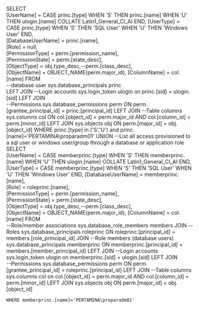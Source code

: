 SELECT  
    [UserName] = CASE princ.[type] 
                    WHEN 'S' THEN princ.[name]
                    WHEN 'U' THEN ulogin.[name] COLLATE Latin1_General_CI_AI
                 END,
    [UserType] = CASE princ.[type]
                    WHEN 'S' THEN 'SQL User'
                    WHEN 'U' THEN 'Windows User'
                 END,  
    [DatabaseUserName] = princ.[name],       
    [Role] = null,      
    [PermissionType] = perm.[permission_name],       
    [PermissionState] = perm.[state_desc],       
    [ObjectType] = obj.type_desc,--perm.[class_desc],       
    [ObjectName] = OBJECT_NAME(perm.major_id),
    [ColumnName] = col.[name]
FROM    
    --database user
    sys.database_principals princ  
LEFT JOIN
    --Login accounts
    sys.login_token ulogin on princ.[sid] = ulogin.[sid]
LEFT JOIN        
    --Permissions
    sys.database_permissions perm ON perm.[grantee_principal_id] = princ.[principal_id]
LEFT JOIN
    --Table columns
    sys.columns col ON col.[object_id] = perm.major_id 
                    AND col.[column_id] = perm.[minor_id]
LEFT JOIN
    sys.objects obj ON perm.[major_id] = obj.[object_id]
WHERE 
    princ.[type] in ('S','U') and princ.[name]='PERTAMINA\proparadm01'
UNION
--List all access provisioned to a sql user or windows user/group through a database or application role
SELECT  
    [UserName] = CASE memberprinc.[type] 
                    WHEN 'S' THEN memberprinc.[name]
                    WHEN 'U' THEN ulogin.[name] COLLATE Latin1_General_CI_AI
                 END,
    [UserType] = CASE memberprinc.[type]
                    WHEN 'S' THEN 'SQL User'
                    WHEN 'U' THEN 'Windows User'
                 END, 
    [DatabaseUserName] = memberprinc.[name],   
    [Role] = roleprinc.[name],      
    [PermissionType] = perm.[permission_name],       
    [PermissionState] = perm.[state_desc],       
    [ObjectType] = obj.type_desc,--perm.[class_desc],   
    [ObjectName] = OBJECT_NAME(perm.major_id),
    [ColumnName] = col.[name]
FROM    
    --Role/member associations
    sys.database_role_members members
JOIN
    --Roles
    sys.database_principals roleprinc ON roleprinc.[principal_id] = members.[role_principal_id]
JOIN
    --Role members (database users)
    sys.database_principals memberprinc ON memberprinc.[principal_id] = members.[member_principal_id]
LEFT JOIN
    --Login accounts
    sys.login_token ulogin on memberprinc.[sid] = ulogin.[sid]
LEFT JOIN        
    --Permissions
    sys.database_permissions perm ON perm.[grantee_principal_id] = roleprinc.[principal_id]
LEFT JOIN
    --Table columns
    sys.columns col on col.[object_id] = perm.major_id 
                    AND col.[column_id] = perm.[minor_id]
LEFT JOIN
    sys.objects obj ON perm.[major_id] = obj.[object_id]

	WHERE memberprinc.[name]='PERTAMINA\proparadm01'
